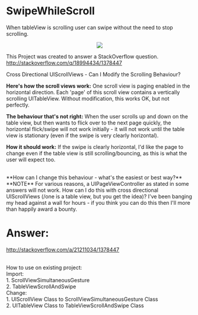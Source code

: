 SwipeWhileScroll
================

When tableView is scrolling user can swipe without the need to stop scrolling.


<p align="center"><img src="https://raw.github.com/rishi420/SwipeWhileScroll/master/github-assets/ScrollAndSwipe.gif"/></p>


This Project was created to answer a StackOverflow question. 
http://stackoverflow.com/q/18994434/1378447

Cross Directional UIScrollViews - Can I Modify the Scrolling Behaviour?

**Here's how the scroll views work:** One scroll view is paging enabled in the horizontal direction. Each 'page' of this scroll view contains a vertically scrolling UITableView. Without modification, this works OK, but not perfectly. 

**The behaviour that's not right:** When the user scrolls up and down on the table view, but then wants to flick over to the next page quickly, the horizontal flick/swipe will not work initially - it will not work until the table view is stationary (even if the swipe is very clearly horizontal). 

**How it should work:** If the swipe is clearly horizontal, I'd like the page to change even if the table view is still scrolling/bouncing, as this is what the user will expect too. 

<br>
**How can I change this behaviour - what's the easiest or best way?**

<br>
**NOTE** For various reasons, a UIPageViewController as stated in some answers will not work. How can I do this with cross directional UIScrollViews (/one is a table view, but you get the idea)? I've been banging my head against a wall for hours - if you think you can do this then I'll more than happily award a bounty.



Answer:
================
http://stackoverflow.com/a/21211034/1378447

<br>
How to use on existing project:
<br>
Import:
<br>
1. ScrollViewSimultaneousGesture
<br>
2. TableViewScrollAndSwipe

<br>
Change:
<br>
1. UIScrollView Class to ScrollViewSimultaneousGesture Class
<br>
2. UITableView Class to TableViewScrollAndSwipe Class


